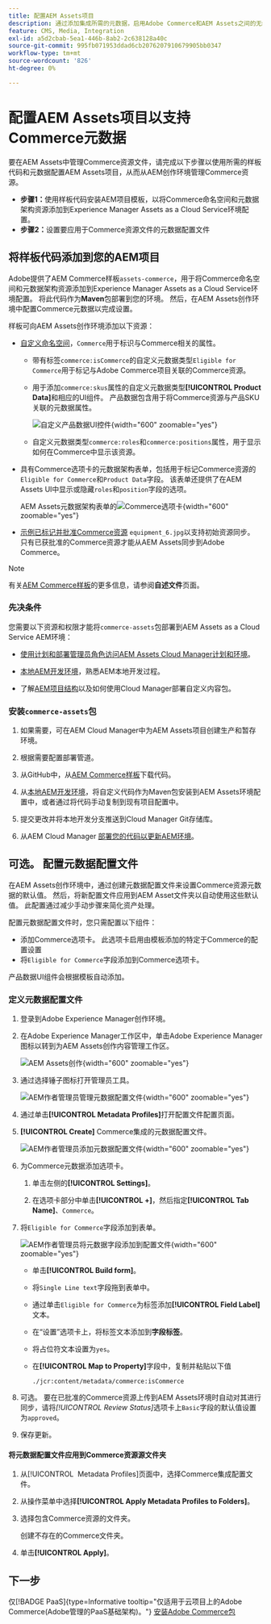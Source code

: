 ```yaml
---
title: 配置AEM Assets项目
description: 通过添加集成所需的元数据，启用Adobe Commerce和AEM Assets之间的无缝资源同步。
feature: CMS, Media, Integration
exl-id: a5d2cbab-5ea1-446b-8ab2-2c638128a40c
source-git-commit: 995fb071953ddad6cb2076207910679905bb0347
workflow-type: tm+mt
source-wordcount: '826'
ht-degree: 0%

---
```


# 配置AEM Assets项目以支持Commerce元数据

要在AEM Assets中管理Commerce资源文件，请完成以下步骤以使用所需的样板代码和元数据配置AEM Assets项目，从而从AEM创作环境管理Commerce资源。

* **步骤1：**&#x200B;使用样板代码安装AEM项目模板，以将Commerce命名空间和元数据架构资源添加到Experience Manager Assets as a Cloud Service环境配置。
* **步骤2：**&#x200B;设置要应用于Commerce资源文件的元数据配置文件

## 将样板代码添加到您的AEM项目

Adobe提供了AEM Commerce样板`assets-commerce`，用于将Commerce命名空间和元数据架构资源添加到Experience Manager Assets as a Cloud Service环境配置。 将此代码作为&#x200B;**Maven**&#x200B;包部署到您的环境。 然后，在AEM Assets创作环境中配置Commerce元数据以完成设置。

样板可向AEM Assets创作环境添加以下资源：

* [自定义命名空间](https://github.com/ankumalh/assets-commerce/blob/main/ui.config/jcr_root/apps/commerce/config/org.apache.sling.jcr.repoinit.RepositoryInitializer~commerce-namespaces.cfg.json)，`Commerce`用于标识与Commerce相关的属性。

   * 带有标签`commerce:isCommerce`的自定义元数据类型`Eligible for Commerce`用于标记与Adobe Commerce项目关联的Commerce资源。

   * 用于添加`commerce:skus`属性的自定义元数据类型&#x200B;**[!UICONTROL Product Data]**&#x200B;和相应的UI组件。 产品数据包含用于将Commerce资源与产品SKU关联的元数据属性。

     ![自定义产品数据UI控件](../assets/aem-commerce-sku-metadata-fields-from-template.png){width="600" zoomable="yes"}

   * 自定义元数据类型`commerce:roles`和`commerce:positions`属性，用于显示如何在Commerce中显示该资源。

* 具有Commerce选项卡的元数据架构表单，包括用于标记Commerce资源的`Eligible for Commerce`和`Product Data`字段。 该表单还提供了在AEM Assets UI中显示或隐藏`roles`和`position`字段的选项。

  AEM Assets元数据架构表单的![Commerce选项卡](../assets/assets-configure-metadata-schema-form-editor.png){width="600" zoomable="yes"}

* [示例已标记并批准Commerce资源](https://github.com/ankumalh/assets-commerce/blob/main/ui.content/src/main/content/jcr_root/content/dam/wknd/en/activities/hiking/equipment_6.jpg/.content.xml) `equipment_6.jpg`以支持初始资源同步。 只有已获批准的Commerce资源才能从AEM Assets同步到Adobe Commerce。

>[!NOTE]
>
> 有关[AEM Commerce样板](https://github.com/ankumalh/assets-commerce)的更多信息，请参阅&#x200B;**自述文件**&#x200B;页面。

### 先决条件

您需要以下资源和权限才能将`commerce-assets`包部署到AEM Assets as a Cloud Service AEM环境：

* [使用计划和部署管理员角色访问AEM Assets Cloud Manager计划和环境](https://experienceleague.adobe.com/en/docs/experience-manager-cloud-service/content/onboarding/journey/cloud-manager#access-sysadmin-bo)。

* [本地AEM开发环境](https://experienceleague.adobe.com/en/docs/experience-manager-learn/cloud-service/local-development-environment-set-up/overview)，熟悉AEM本地开发过程。

* 了解[AEM项目结构](https://experienceleague.adobe.com/zh-hans/docs/experience-manager-cloud-service/content/implementing/developing/aem-project-content-package-structure)以及如何使用Cloud Manager部署自定义内容包。

### 安装`commerce-assets`包

1. 如果需要，可在AEM Cloud Manager中为AEM Assets项目创建生产和暂存环境。

1. 根据需要配置部署管道。

1. 从GitHub中，从[AEM Commerce样板](https://github.com/ankumalh/assets-commerce)下载代码。

1. 从[本地AEM开发环境](https://experienceleague.adobe.com/en/docs/experience-manager-learn/cloud-service/local-development-environment-set-up/overview)，将自定义代码作为Maven包安装到AEM Assets环境配置中，或者通过将代码手动复制到现有项目配置中。

1. 提交更改并将本地开发分支推送到Cloud Manager Git存储库。

1. 从AEM Cloud Manager [部署您的代码以更新AEM环境](https://experienceleague.adobe.com/en/docs/experience-manager-cloud-service/content/implementing/using-cloud-manager/deploy-code#deploying-code-with-cloud-manager)。

## 可选。 配置元数据配置文件

在AEM Assets创作环境中，通过创建元数据配置文件来设置Commerce资源元数据的默认值。 然后，将新配置文件应用到AEM Asset文件夹以自动使用这些默认值。 此配置通过减少手动步骤来简化资产处理。

配置元数据配置文件时，您只需配置以下组件：

* 添加Commerce选项卡。 此选项卡启用由模板添加的特定于Commerce的配置设置
* 将`Eligible for Commerce`字段添加到Commerce选项卡。

产品数据UI组件会根据模板自动添加。

### 定义元数据配置文件

1. 登录到Adobe Experience Manager创作环境。

1. 在Adobe Experience Manager工作区中，单击Adobe Experience Manager图标以转到为AEM Assets创作内容管理工作区。

   ![AEM Assets创作](../assets/aem-assets-authoring.png){width="600" zoomable="yes"}

1. 通过选择锤子图标打开管理员工具。

   ![AEM作者管理员管理元数据配置文件](../assets/aem-manage-metadata-profiles.png){width="600" zoomable="yes"}

1. 通过单击&#x200B;**[!UICONTROL Metadata Profiles]**&#x200B;打开配置文件配置页面。

1. **[!UICONTROL Create]** Commerce集成的元数据配置文件。

   ![AEM作者管理员添加元数据配置文件](../assets/aem-create-metadata-profile.png){width="600" zoomable="yes"}

1. 为Commerce元数据添加选项卡。

   1. 单击左侧的&#x200B;**[!UICONTROL Settings]**。

   1. 在选项卡部分中单击&#x200B;**[!UICONTROL +]**，然后指定&#x200B;**[!UICONTROL Tab Name]**、`Commerce`。

1. 将`Eligible for Commerce`字段添加到表单。

   ![AEM作者管理员将元数据字段添加到配置文件](../assets/aem-edit-metadata-profile-fields.png){width="600" zoomable="yes"}

   * 单击&#x200B;**[!UICONTROL Build form]**。

   * 将`Single Line text`字段拖到表单中。

   * 通过单击`Eligible for Commerce`为标签添加&#x200B;**[!UICONTROL Field Label]**&#x200B;文本。

   * 在“设置”选项卡上，将标签文本添加到&#x200B;**字段标签**。

   * 将占位符文本设置为`yes`。

   * 在&#x200B;**[!UICONTROL Map to Property]**&#x200B;字段中，复制并粘贴以下值

     ```terminal
     ./jcr:content/metadata/commerce:isCommerce
     ```

1. 可选。 要在已批准的Commerce资源上传到AEM Assets环境时自动对其进行同步，请将&#x200B;_[!UICONTROL Review Status]_&#x200B;选项卡上`Basic`字段的默认值设置为`approved`。

1. 保存更新。

#### 将元数据配置文件应用到Commerce资源源文件夹

1. 从[!UICONTROL &#x200B; Metadata Profiles]页面中，选择Commerce集成配置文件。

1. 从操作菜单中选择&#x200B;**[!UICONTROL Apply Metadata Profiles to Folders]**。

1. 选择包含Commerce资源的文件夹。

   创建不存在的Commerce文件夹。

1. 单击&#x200B;**[!UICONTROL Apply]**。

## 下一步

仅[!BADGE PaaS]{type=Informative tooltip="仅适用于云项目上的Adobe Commerce(Adobe管理的PaaS基础架构)。"} [安装Adobe Commerce包](configure-commerce.md)
